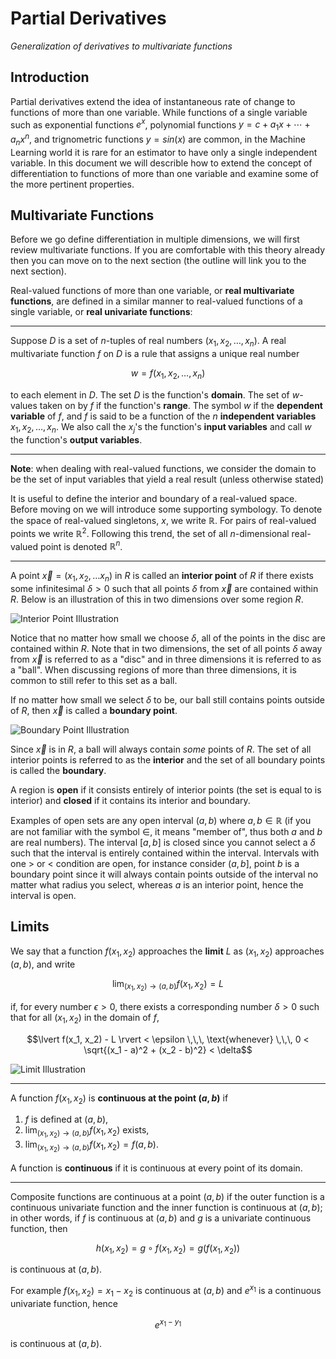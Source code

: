 # Partial Derivatives

_Generalization of derivatives to multivariate functions_

## Introduction

Partial derivatives extend the idea of instantaneous rate of change to functions of more than one variable. While functions of a single variable such as exponential functions $e^x$, polynomial functions $y=c +a_1x + \cdots + a_nx^n$, and trignometric functions $y=sin(x)$ are common, in the Machine Learning world it is rare for an estimator to have only a single independent variable. In this document we will describle how to extend the concept of differentiation to functions of more than one variable and examine some of the more pertinent properties.

## Multivariate Functions

Before we go define differentiation in multiple dimensions, we will first review multivariate functions. If you are comfortable with this theory already then you can move on to the next section (the outline will link you to the next section).

Real-valued functions of more than one variable, or **real multivariate functions**, are defined in a similar manner to real-valued functions of a single variable, or **real univariate functions**:

---

Suppose $D$ is a set of $n$-tuples of real numbers $(x_1, x_2, \ldots, x_n)$. A real multivariate function $f$ on $D$ is a rule that assigns a unique real number

$$w=f(x_1, x_2, \ldots, x_n)$$

to each element in $D$. The set $D$ is the function's **domain**. The set of $w$-values taken on by $f$ if the function's **range**. The symbol $w$ if the **dependent variable** of $f$, and $f$ is said to be a function of the $n$ **independent variables** $x_1, x_2, \ldots, x_n$. We also call the $x_j$'s the function's **input variables** and call $w$ the function's **output variables**.

---

**Note**: when dealing with real-valued functions, we consider the domain to be the set of input variables that yield a real result (unless otherwise stated)

It is useful to define the interior and boundary of a real-valued space. Before moving on we will introduce some supporting symbology. To denote the space of real-valued singletons, $x$, we write $\mathbb{R}$. For pairs of real-valued points we write $\mathbb{R}^2$. Following this trend, the set of all $n$-dimensional real-valued point is denoted $\mathbb{R}^n$.

---

A point $\vec{x} = (x_1, x_2, \ldots x_n)$ in $R$ is called an **interior point** of $R$ if there exists some infinitesimal $\delta > 0$ such that all points $\delta$ from $\vec{x}$ are contained within $R$. Below is an illustration of this in two dimensions over some region $R$.

![Interior Point Illustration](https://adl-imgs.nyc3.cdn.digitaloceanspaces.com/interior-point.svg "interior point illustration")

Notice that no matter how small we choose $\delta$, all of the points in the disc are contained within $R$. Note that in two dimensions, the set of all points $\delta$ away from $\vec{x}$ is referred to as a "disc" and in three dimensions it is referred to as a "ball". When discussing regions of more than three dimensions, it is common to still refer to this set as a ball.

If no matter how small we select $\delta$ to be, our ball still contains points outside of $R$, then $\vec{x}$ is called a **boundary point**.

![Boundary Point Illustration](https://adl-imgs.nyc3.cdn.digitaloceanspaces.com/boundary-point.svg "boundary point illustration")

Since $\vec{x}$ is in $R$, a ball will always contain _some_ points of $R$. The set of all interior points is referred to as the **interior** and the set of all boundary points is called the **boundary**.

A region is **open** if it consists entirely of interior points (the set is equal to is interior) and **closed** if it contains its interior and boundary.

Examples of open sets are any open interval $(a, b)$ where $a, b \in \mathbb{R}$ (if you are not familiar with the symbol $\in$, it means "member of", thus both $a$ and $b$ are real numbers). The interval $[a, b]$ is closed since you cannot select a $\delta$ such that the interval is entirely contained within the interval. Intervals with one $>$ or $<$ condition are open, for instance consider $(a, b]$, point $b$ is a boundary point since it will always contain points outside of the interval no matter what radius you select, whereas $a$ is an interior point, hence the interval is open.

## Limits

We say that a function $f(x_1, x_2)$ approaches the **limit** $L$ as $(x_1, x_2)$ approaches $(a, b)$, and write

$$\lim_{(x_1, x_2) \rightarrow (a, b)} f(x_1, x_2) = L$$

if, for every number $\epsilon > 0$, there exists a corresponding number $\delta > 0$ such that for all $(x_1, x_2)$ in the domain of $f$,

$$\lvert f(x_1, x_2) - L \rvert < \epsilon \,\,\, \text{whenever} \,\,\, 0 < \sqrt{(x_1 - a)^2 + (x_2 - b)^2} < \delta$$

![Limit Illustration](https://adl-imgs.nyc3.cdn.digitaloceanspaces.com/limit-def.svg "limit illustration")

---

A function $f(x_1, x_2)$ is **continuous at the point $(a, b)$** if

1. $f$ is defined at $(a, b)$,
2. $\lim_{(x_1, x_2) \rightarrow (a,b)} f(x_1, x_2)$ exists,
3. $\lim_{(x_1, x_2) \rightarrow (a,b)} f(x_1, x_2) = f(a, b)$.

A function is **continuous** if it is continuous at every point of its domain.

---

Composite functions are continuous at a point $(a, b)$ if the outer function is a continuous univariate function and the inner function is continuous at $(a, b)$; in other words, if $f$ is continuous at $(a, b)$ and $g$ is a univariate continuous function, then

$$h(x_1, x_2) = g \circ f (x_1, x_2) = g(f(x_1, x_2))$$

is continuous at $(a, b)$.

For example $f(x_1, x_2) = x_1 - x_2$ is continuous at $(a, b)$ and $e^{x_1}$ is a continuous univariate function, hence

$$e^{x_1 - y_1}$$

is continuous at $(a, b)$.
